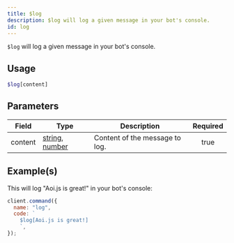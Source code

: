 ```yaml
---
title: $log
description: $log will log a given message in your bot's console.
id: log
---
```


`$log` will log a given message in your bot's console.

## Usage

```php
$log[content]
```

## Parameters

| Field   | Type                                                                                                                                                                                                 | Description                    | Required |
| ------- | ---------------------------------------------------------------------------------------------------------------------------------------------------------------------------------------------------- | ------------------------------ | :------: |
| content | [string](https://developer.mozilla.org/en-US/docs/Web/JavaScript/Reference/Global_Objects/String), [number](https://developer.mozilla.org/en-US/docs/Web/JavaScript/Reference/Global_Objects/Number) | Content of the message to log. |   true   |

## Example(s)

This will log "Aoi.js is great!" in your bot's console:

```javascript
client.command({
  name: "log",
  code: `
    $log[Aoi.js is great!]
    `,
});
```
